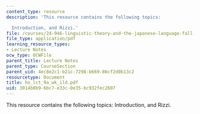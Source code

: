 ```yaml
---
content_type: resource
description: 'This resource contains the following topics:

  Introduction, and Rizzi.'
file: /courses/24-946-linguistic-theory-and-the-japanese-language-fall-2004/3014b0b96bc7e33c0e35bc932fec2607_ho_lct_9a_wk_ild.pdf
file_type: application/pdf
learning_resource_types:
- Lecture Notes
ocw_type: OCWFile
parent_title: Lecture Notes
parent_type: CourseSection
parent_uid: 4ec8e2c1-b21c-7298-b669-86cf2d0b13c2
resourcetype: Document
title: ho_lct_9a_wk_ild.pdf
uid: 3014b0b9-6bc7-e33c-0e35-bc932fec2607
---
```

This resource contains the following topics:
Introduction, and Rizzi.

